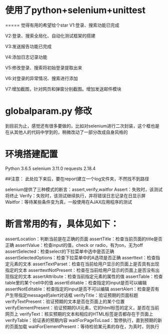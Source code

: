 # 使用了python+selenium+unittest

 =====
 觉得有用的希望给个star
V1:登录、搜索功能已完成

V2:登录、搜索全局化、自动化测试框架的搭建

V3:发送报告功能已完成

V4:添加日志记录功能

V5:修改登录、搜索将初始登录提取出来

V6:对登录的异常情况、搜索进行添加

V7:增加截图，针对网页和弹窗分别截图。增加发送邮件模块

# globalparam.py 修改

到目前为止，感觉还有很多要做的，比如对selenium进行二次封装，这个框也是在从其他人的代码中学到的，稍微改动了一部分改成自身风格的

# 环境搭建配置
Python 3.6.5
selenium 3.11.0
requests 2.18.4

##注意：
此处拉下来后，要在report建立一个log文件夹，不然找不到路径

selenium提供了三种模式的断言：assert,verify,waitfor
    Assert：失败时，该测试将终止
    Verify：失败时，该测试继续执行，并将错误日志记录在日显示屏
    Waitfor：等待某些条件变为真，一般使用在AJAX应用程序的测试


# 断言常用的有，具体见如下：
assertLocation：判断当前是在正确的页面
assertTitle：检查当前页面的title是否正确
assertValue：检查input的值，check or radio，有为on，无为off
assertSelected：检查select的下拉菜单中选中是否正确
assertSelectedOptions：检查下拉菜单中的A选项是否正确
asserttext：检查指定元素的文本
assertTextParset：检查在当前给用户显示的页面上是否具有出现指定的文本
asserttextNotPresent：检查在当前给用户显示的页面上是否没有出现指定的文本
assertAttribute：检查当前指定元素的属性的值
assertTable：检查table里的某个cell中的值
assertEditable：检查指定的input是否可以编辑
assertNotEditable：检查指定的input是否不可以编辑
assertAlert：检查是否有产生带指定message的alert对话框
verifyTitle：验证预期的页面标题
verifyTextPresent：验证预期的文本是否在页面上的某个位置
verifyElementPresent：验证预期的UI元素，它的html标签的定义，是否在当前网页上
verifyText：核实预期的文本和相应的HTML标签是否都存在于页面上
verifyTable：验证表的预期内容
waitForPageToLoad：暂停执行，直到预期的新的页面加载
waitForElementPresent：等待检验某元素的存在，为真时，则执行
